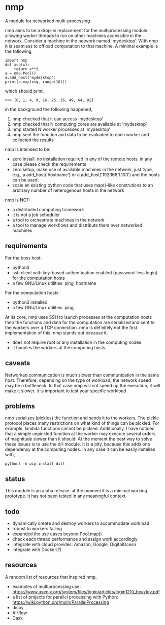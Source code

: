 # nmp
A module for networked multi-processing

nmp aims to be a drop-in  replacement for the multiprocessing module allowing worker threads to run on other machines accessible in the network.
Consider a machine in the network named 'mydesktop'. 
With nmp it is seamless to offload computation to that machine. 
A minimal example is the following,

    import nmp
    def xsq(x):
        return x**2
    a = nmp.Pool()
    a.add_host('mydesktop')
    print(a.map(xsq, range(10)))

which should print,

    >>> [0, 1, 4, 9, 16, 25, 36, 49, 64, 81]

in the background the following happened,
1. nmp checked that it can access 'mydesktop'
2. nmp checked that N computing cores are available at 'mydesktop'
3. nmp started N worker processes at 'mydesktop'
4. nmp sent the function and data to be evaluated to each worker and collected the results

nmp is intended to be:
- zero install. no installation required in any of the remote hosts. in any case please check the requirements
- zero setup, make use of available machines in the network, just type, e.g., a.add_host('hostname') or a.add_host('192.168.1.100') and the hosts can be used.
- scale an existing python code that uses map()-like construtions to an arbitrary number of heterogenous hosts in the network

nmp is NOT:
- a distributed computing framework
- it is not a job scheduler
- a tool to orchestrate machines in the network
- a tool to manage workflows and distribute them over networked machines

## requirements
For the boss host:
- python3 
- ssh client with key-based authentication enabled (password-less login) for the computation hosts 
- a few GNU/Linux utilities: ping, hostname
 
For the computation hosts:
- python3 installed
- a few GNU/Linux utilities: ping, 

At its core, nmp uses SSH to launch processes at the computation hosts then the functions and data for the computation are serialized and sent to the workers over a TCP connection. nmp is definitely not the 
first implementation of this. nmp stands out because it,
- does not require root or any installation in the computing nodes
- it handles the workers at the computing hosts

## caveats
Networked communication is much slower than communication in the same host. 
Therefore, depending on the type of workload, the network speed may be a bottleneck.
In that case nmp will not speed up the execution, it will make it slower. 
It is important to test your specific workload

## problems
nmp serializes (pickles) the function and sends it to the workers. 
The pickle protocol places many restrictions on what kind of things can be pickled. 
For example, lambda functions cannot be pickled.
Additionally, I have noticed that a simple unpickled function at the worker may execute several orders of magnitude slower than it should. 
At the moment the best way to solve these issues is to use the dill module. 
It is a pity, because this adds one dependency at the computing nodes. 
In any case it can be easily installed with,

    python3 -m pip install dill
    
## status
This module is an alpha release. at the moment it is a minimal working prototype. 
It has not been tested in any meaningful context.

## todo
- dynamically create and destroy workers to accommodate workload
- robust to workers failing
- expanded the use cases beyond Pool.map()
- check each thread performance and assign work accordingly
- integrate with cloud provides: Amazon, Google, DigitalOcean
- integrate with Docker(?)

## resources
A random list of resources that inspired nmp,
- examples of multiprocessing use: https://www.usenix.org/system/files/login/articles/login1210_beazley.pdf
- a list of projects for parallel processing with Python: https://wiki.python.org/moin/ParallelProcessing
- dispy
- Airflow
- Dask
